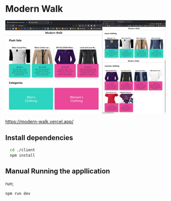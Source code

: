 #  Modern Walk
![My Image](ModernWalk.png)

https://modern-walk.vercel.app/

##  Install dependencies

```bash
  cd ./client
  npm install
```

## Manual Running the appllication

run;

```bash
npm run dev
```